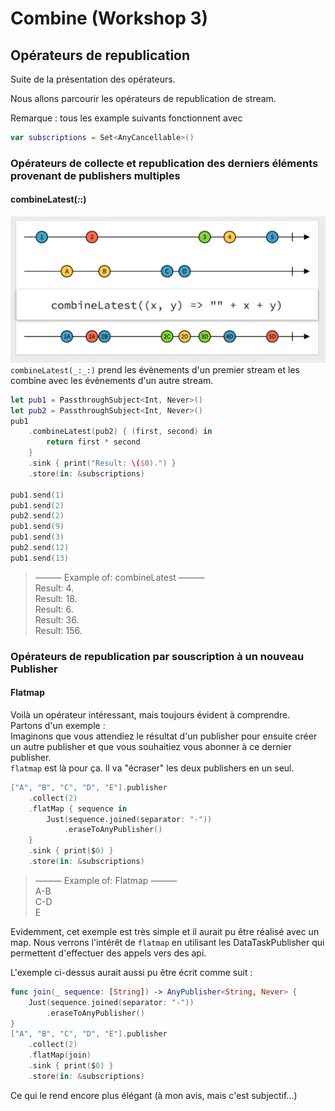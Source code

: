 # Combine (Workshop 3)

## Opérateurs de republication

Suite de la présentation des opérateurs.

Nous allons parcourir les opérateurs de republication de stream.

Remarque : tous les example suivants fonctionnent avec

```swift
var subscriptions = Set<AnyCancellable>()
```
### Opérateurs de collecte et republication des derniers éléments provenant de publishers multiples

#### combineLatest(_:_:)

![diagram de combineLatest](assets/combine_lastest_marble.png)
`combineLatest(_:_:)` prend les évènements d'un premier stream et les combine avec les évènements d'un autre stream.

```swift
let pub1 = PassthroughSubject<Int, Never>()
let pub2 = PassthroughSubject<Int, Never>()
pub1
    .combineLatest(pub2) { (first, second) in
        return first * second
    }
    .sink { print("Result: \($0).") }
    .store(in: &subscriptions)

pub1.send(1)
pub1.send(2)
pub2.send(2)
pub1.send(9)
pub1.send(3)
pub2.send(12)
pub1.send(13)
```

> ——— Example of: combineLatest ———  
> Result: 4.  
> Result: 18.  
> Result: 6.  
> Result: 36.  
> Result: 156.


### Opérateurs de republication par souscription à un nouveau Publisher

#### Flatmap

Voilà un opérateur intéressant, mais toujours évident à comprendre.  
Partons d'un exemple :  
Imaginons que vous attendiez le résultat d'un publisher pour ensuite créer un autre publisher et que vous souhaitiez vous abonner à ce dernier publisher.  
`flatmap` est là pour ça. Il va "écraser" les deux publishers en un seul.

```swift
["A", "B", "C", "D", "E"].publisher
    .collect(2)
    .flatMap { sequence in
        Just(sequence.joined(separator: "-"))
            .eraseToAnyPublisher()
    }
    .sink { print($0) }
    .store(in: &subscriptions)
```

> ——— Example of: Flatmap ———  
> A-B  
> C-D  
> E

Evidemment, cet exemple est très simple et il aurait pu être réalisé avec un map. Nous verrons l'intérêt de `flatmap` en utilisant les DataTaskPublisher qui permettent d'effectuer des appels vers des api.

L'exemple ci-dessus aurait aussi pu être écrit comme suit :

```swift
func join(_ sequence: [String]) -> AnyPublisher<String, Never> {
    Just(sequence.joined(separator: "-"))
        .eraseToAnyPublisher()
}
["A", "B", "C", "D", "E"].publisher
    .collect(2)
    .flatMap(join)
    .sink { print($0) }
    .store(in: &subscriptions)
```
Ce qui le rend encore plus élégant (à mon avis, mais c'est subjectif...)